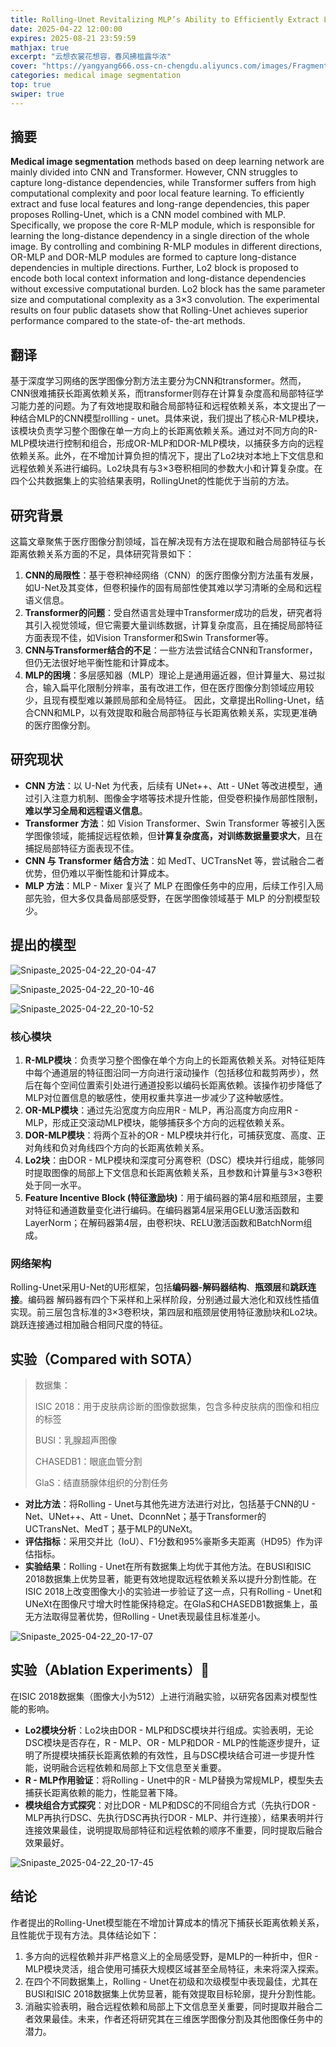 ```yaml
---
title: Rolling-Unet Revitalizing MLP’s Ability to Efficiently Extract Long-Distance Dependencies for Medical Image Segmentation
date: 2025-04-22 12:00:00
expires: 2025-08-21 23:59:59
mathjax: true
excerpt: "云想衣裳花想容，春风拂槛露华浓"
cover: "https://yangyang666.oss-cn-chengdu.aliyuncs.com/images/Fragment_7_4k_a51f7.jpg"
categories: medical image segmentation
top: true
swiper: true
---
```


## 摘要

**Medical image segmentation** methods based on deep learning network are mainly divided into CNN and Transformer. However, CNN struggles to capture long-distance dependencies, while Transformer suffers from high computational complexity and poor local feature learning. To efficiently extract and fuse local features and long-range dependencies, this paper proposes Rolling-Unet, which is a CNN model combined with MLP. Specifically, we propose the core R-MLP module, which is responsible for learning the long-distance dependency in a single direction of the whole image. By controlling and combining R-MLP modules in different directions, OR-MLP and DOR-MLP modules are formed to capture long-distance dependencies in multiple directions. Further, Lo2 block is proposed to encode both local context information and long-distance dependencies without excessive
computational burden. Lo2 block has the same parameter size and computational complexity as a 3×3 convolution. The experimental results on four public datasets show that Rolling-Unet achieves superior performance compared to the state-of-
the-art methods.

## 翻译

基于深度学习网络的医学图像分割方法主要分为CNN和transformer。然而，CNN很难捕获长距离依赖关系，而transformer则存在计算复杂度高和局部特征学习能力差的问题。为了有效地提取和融合局部特征和远程依赖关系，本文提出了一种结合MLP的CNN模型rollling - unet。具体来说，我们提出了核心R-MLP模块，该模块负责学习整个图像在单一方向上的长距离依赖关系。通过对不同方向的R-MLP模块进行控制和组合，形成OR-MLP和DOR-MLP模块，以捕获多方向的远程依赖关系。此外，在不增加计算负担的情况下，提出了Lo2块对本地上下文信息和远程依赖关系进行编码。Lo2块具有与3×3卷积相同的参数大小和计算复杂度。在四个公共数据集上的实验结果表明，RollingUnet的性能优于当前的方法。

## 研究背景

这篇文章聚焦于医疗图像分割领域，旨在解决现有方法在提取和融合局部特征与长距离依赖关系方面的不足，具体研究背景如下： 
1. **CNN的局限性**：基于卷积神经网络（CNN）的医疗图像分割方法虽有发展，如U-Net及其变体，但卷积操作的固有局部性使其难以学习清晰的全局和远程语义信息。 
2. **Transformer的问题**：受自然语言处理中Transformer成功的启发，研究者将其引入视觉领域，但它需要大量训练数据，计算复杂度高，且在捕捉局部特征方面表现不佳，如Vision Transformer和Swin Transformer等。 
3. **CNN与Transformer结合的不足**：一些方法尝试结合CNN和Transformer，但仍无法很好地平衡性能和计算成本。
4. **MLP的困境**：多层感知器（MLP）理论上是通用逼近器，但计算量大、易过拟合，输入扁平化限制分辨率，虽有改进工作，但在医疗图像分割领域应用较少，且现有模型难以兼顾局部和全局特征。 因此，文章提出Rolling-Unet，结合CNN和MLP，以有效提取和融合局部特征与长距离依赖关系，实现更准确的医疗图像分割。 

## 研究现状

- **CNN 方法**：以 U-Net 为代表，后续有 UNet++、Att - UNet 等改进模型，通过引入注意力机制、图像金字塔等技术提升性能，但受卷积操作局部性限制，**难以学习全局和远程语义信息**。
- **Transformer 方法**：如 Vision Transformer、Swin Transformer 等被引入医学图像领域，能捕捉远程依赖，但**计算复杂度高，对训练数据量要求大**，且在捕捉局部特征方面表现不佳。
- **CNN 与 Transformer 结合方法**：如 MedT、UCTransNet 等，尝试融合二者优势，但仍难以平衡性能和计算成本。
- **MLP 方法**：MLP - Mixer 复兴了 MLP 在图像任务中的应用，后续工作引入局部先验，但大多仅具备局部感受野，在医学图像领域基于 MLP 的分割模型较少。

## 提出的模型

![Snipaste_2025-04-22_20-04-47](https://yangyang666.oss-cn-chengdu.aliyuncs.com/images/Snipaste_2025-04-22_20-04-47.png)





![Snipaste_2025-04-22_20-10-46](https://yangyang666.oss-cn-chengdu.aliyuncs.com/images/Snipaste_2025-04-22_20-10-46.png)





![Snipaste_2025-04-22_20-10-52](https://yangyang666.oss-cn-chengdu.aliyuncs.com/images/Snipaste_2025-04-22_20-10-52.png)



### 核心模块

1. **R-MLP模块**：负责学习整个图像在单个方向上的长距离依赖关系。对特征矩阵中每个通道层的特征图沿同一方向进行滚动操作（包括移位和裁剪两步），然后在每个空间位置索引处进行通道投影以编码长距离依赖。该操作初步降低了MLP对位置信息的敏感性，使用权重共享进一步减少了这种敏感性。
2. **OR-MLP模块**：通过先沿宽度方向应用R - MLP，再沿高度方向应用R - MLP，形成正交滚动MLP模块，能够捕获多个方向的远程依赖关系。
3. **DOR-MLP模块**：将两个互补的OR - MLP模块并行化，可捕获宽度、高度、正对角线和负对角线四个方向的长距离依赖关系。
4. **Lo2块**：由DOR - MLP模块和深度可分离卷积（DSC）模块并行组成，能够同时提取图像的局部上下文信息和长距离依赖关系，且参数和计算量与3×3卷积处于同一水平。
5. **Feature Incentive Block (特征激励块)**：用于编码器的第4层和瓶颈层，主要对特征和通道数量变化进行编码。在编码器第4层采用GELU激活函数和LayerNorm；在解码器第4层，由卷积块、RELU激活函数和BatchNorm组成。

### 网络架构

Rolling-Unet采用U-Net的U形框架，包括**编码器-解码器结构**、**瓶颈层**和**跳跃连接**。编码器 解码器有四个下采样和上采样阶段，分别通过最大池化和双线性插值实现。前三层包含标准的3×3卷积块，第四层和瓶颈层使用特征激励块和Lo2块。跳跃连接通过相加融合相同尺度的特征。

## 实验（Compared with SOTA）

> 数据集：
>
> ISIC 2018：用于皮肤病诊断的图像数据集，包含多种皮肤病的图像和相应的标签
>
> BUSI：乳腺超声图像
>
> CHASEDB1：眼底血管分割
>
> GlaS：结直肠腺体组织的分割任务



- **对比方法**：将Rolling - Unet与其他先进方法进行对比，包括基于CNN的U - Net、UNet++、Att - Unet、DconnNet；基于Transformer的UCTransNet、MedT；基于MLP的UNeXt。
- **评估指标**：采用交并比（IoU）、F1分数和95%豪斯多夫距离（HD95）作为评估指标。
- **实验结果**：Rolling - Unet在所有数据集上均优于其他方法。在BUSI和ISIC 2018数据集上优势显著，能更有效地提取远程依赖关系以提升分割性能。在ISIC 2018上改变图像大小的实验进一步验证了这一点，只有Rolling - Unet和UNeXt在图像尺寸增大时性能保持稳定。在GlaS和CHASEDB1数据集上，虽无方法取得显著优势，但Rolling - Unet表现最佳且标准差小。



![Snipaste_2025-04-22_20-17-07](https://yangyang666.oss-cn-chengdu.aliyuncs.com/images/Snipaste_2025-04-22_20-17-07.png)





## 实验（Ablation Experiments）:1st_place_medal:

在ISIC 2018数据集（图像大小为512）上进行消融实验，以研究各因素对模型性能的影响。

- **Lo2模块分析**：Lo2块由DOR - MLP和DSC模块并行组成。实验表明，无论DSC模块是否存在，R - MLP、OR - MLP和DOR - MLP的性能逐步提升，证明了所提模块捕获长距离依赖的有效性，且与DSC模块结合可进一步提升性能，说明融合远程依赖和局部上下文信息至关重要。
- **R - MLP作用验证**：将Rolling - Unet中的R - MLP替换为常规MLP，模型失去捕获长距离依赖的能力，性能显著下降。
- **模块组合方式探究**：对比DOR - MLP和DSC的不同组合方式（先执行DOR - MLP再执行DSC、先执行DSC再执行DOR - MLP、并行连接），结果表明并行连接效果最佳，说明提取局部特征和远程依赖的顺序不重要，同时提取后融合效果最好。



![Snipaste_2025-04-22_20-17-45](https://yangyang666.oss-cn-chengdu.aliyuncs.com/images/Snipaste_2025-04-22_20-17-45.png)

## 结论

作者提出的Rolling-Unet模型能在不增加计算成本的情况下捕获长距离依赖关系，且性能优于现有方法。具体结论如下： 

1. 多方向的远程依赖并非严格意义上的全局感受野，是MLP的一种折中，但R - MLP模块灵活，组合使用可捕获大规模区域甚至全局特征，未来将深入探索。 
2. 在四个不同数据集上，Rolling - Unet在初级和次级模型中表现最佳，尤其在BUSI和ISIC 2018数据集上优势显著，能有效提取目标轮廓，提升分割性能。 
3. 消融实验表明，融合远程依赖和局部上下文信息至关重要，同时提取并融合二者效果最佳。未来，作者还将研究其在三维医学图像分割及其他图像任务中的潜力。 









